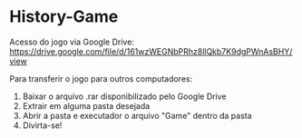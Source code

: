 # History-Game

Acesso do jogo via Google Drive: https://drive.google.com/file/d/161wzWEGNbPRhz8llQkb7K9dgPWnAsBHY/view

Para transferir o jogo para outros computadores:

1. Baixar o arquivo .rar disponibilizado pelo Google Drive
2. Extrair em alguma pasta desejada
3. Abrir a pasta e executador o arquivo "Game" dentro da pasta
4. Divirta-se!
